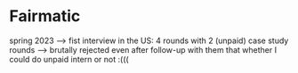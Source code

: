 # Fairmatic

spring 2023 --> fist interview in the US: 4 rounds with 2 (unpaid) case study rounds --> brutally rejected even after follow-up with them that whether I could do unpaid intern or not :(((
